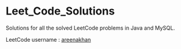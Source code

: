 # Leet_Code_Solutions

Solutions for all the solved LeetCode problems in Java and MySQL. 

LeetCode username : [areenakhan](https://leetcode.com/areenakhan/)

